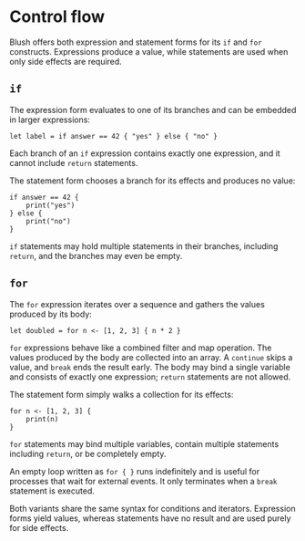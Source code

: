 # Control flow

Blush offers both expression and statement forms for its `if` and `for` constructs.
Expressions produce a value, while statements are used when only side effects are
required.

## `if`

The expression form evaluates to one of its branches and can be embedded in
larger expressions:

```blush
let label = if answer == 42 { "yes" } else { "no" }
```

Each branch of an `if` expression contains exactly one expression, and it cannot
include `return` statements.

The statement form chooses a branch for its effects and produces no value:

```blush
if answer == 42 {
    print("yes")
} else {
    print("no")
}
```

`if` statements may hold multiple statements in their branches, including
`return`, and the branches may even be empty.

## `for`

The `for` expression iterates over a sequence and gathers the values produced by
its body:

```blush
let doubled = for n <- [1, 2, 3] { n * 2 }
```

`for` expressions behave like a combined filter and map operation. The values
produced by the body are collected into an array. A `continue` skips a value, and
`break` ends the result early. The body may bind a single variable and consists
of exactly one expression; `return` statements are not allowed.

The statement form simply walks a collection for its effects:

```blush
for n <- [1, 2, 3] {
    print(n)
}
```

`for` statements may bind multiple variables, contain multiple statements
including `return`, or be completely empty.

An empty loop written as `for { }` runs indefinitely and is useful for
processes that wait for external events. It only terminates when a `break`
statement is executed.

Both variants share the same syntax for conditions and iterators. Expression
forms yield values, whereas statements have no result and are used purely for
side effects.
